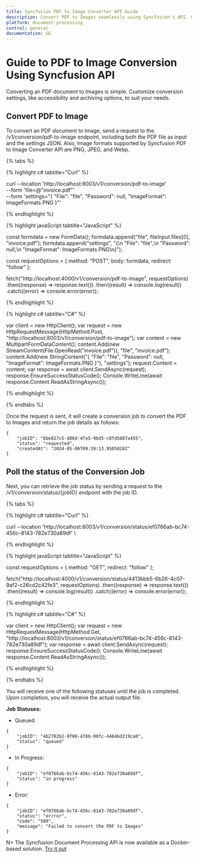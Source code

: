 ```yaml
---
title: Syncfusion PDF to Image Converter API Guide
description: Convert PDF to Images seamlessly using Syncfusion's API. Customize settings, monitor job status, and integrate effortlessly into your applications.
platform: document-processing
control: general
documentation: UG
---
```

# Guide to PDF to Image Conversion Using Syncfusion API

Converting an PDF document to Images is simple. Customize conversion settings, like accessibility and archiving options, to suit your needs.

## Convert PDF to Image

To convert an PDF document to Image, send a request to the /v1/conversion/pdf-to-image endpoint, including both the PDF file as input and the settings JSON. Also, Image formats supported by Syncfusion PDF to Image Converter API are PNG, JPEG, and Webp.

{% tabs %}

{% highlight c# tabtitle="Curl" %}

curl --location 'http://localhost:8003/v1/conversion/pdf-to-image' \
--form 'file=@"invoice.pdf"' \
--form 'settings="{
  \"File\": \"file\",
  \"Password\": null,
  \"ImageFormat\": ImageFormats.PNG
}"'

{% endhighlight %}

{% highlight javaScript tabtitle="JavaScript" %}

const formdata = new FormData();
formdata.append("file", fileInput.files[0], "invoice.pdf");
formdata.append("settings", "{\n  \"File\": \"file\",\n  \"Password\": null,\n  \"ImageFormat\": ImageFormats.PNG\n}");

const requestOptions = {
  method: "POST",
  body: formdata,
  redirect: "follow"
};

fetch("http://localhost:4000/v1/conversion/pdf-to-image", requestOptions)
  .then((response) => response.text())
  .then((result) => console.log(result))
  .catch((error) => console.error(error));

{% endhighlight %} 

{% highlight c# tabtitle="C#" %}

var client = new HttpClient();
var request = new HttpRequestMessage(HttpMethod.Post, "http://localhost:8003/v1/conversion/pdf-to-image");
var content = new MultipartFormDataContent();
content.Add(new StreamContent(File.OpenRead("invoice.pdf")), "file", "invoice.pdf");
content.Add(new StringContent("{
  \"File\": \"file\",
  \"Password\": null,
  \"ImageFormat\": ImageFormats.PNG
}"), "settings");
request.Content = content;
var response = await client.SendAsync(request);
response.EnsureSuccessStatusCode();
Console.WriteLine(await response.Content.ReadAsStringAsync());

{% endhighlight %} 

{% endtabs %}

Once the request is sent, it will create a conversion job to convert the PDF to Images and return the job details as follows:

```
{
    "jobID": "6be827c5-d86d-4fe5-9bd5-c8fd5887a455",
    "status": "requested",
    "createdAt": "2024-05-06T09:39:13.9505828Z"
}
```
## Poll the status of the Conversion Job

Next, you can retrieve the job status by sending a request to the /v1/conversion/status/{jobID} endpoint with the job ID.

{% tabs %}

{% highlight c# tabtitle="Curl" %}

curl --location 'http://localhost:8003/v1/conversion/status/ef0766ab-bc74-456c-8143-782e730a89df' \

{% endhighlight %}

{% highlight javaScript tabtitle="JavaScript" %}

const requestOptions = {
  method: "GET",
  redirect: "follow"
};

fetch("http://localhost:4000/v1/conversion/status/4413bbb5-6b26-4c07-9af2-c26cd2c42fe3", requestOptions)
  .then((response) => response.text())
  .then((result) => console.log(result))
  .catch((error) => console.error(error));

{% endhighlight %} 

{% highlight c# tabtitle="C#" %}

var client = new HttpClient();
var request = new HttpRequestMessage(HttpMethod.Get, "http://localhost:8003/v1/conversion/status/ef0766ab-bc74-456c-8143-782e730a89df");
var response = await client.SendAsync(request);
response.EnsureSuccessStatusCode();
Console.WriteLine(await response.Content.ReadAsStringAsync());

{% endhighlight %} 

{% endtabs %}

You will receive one of the following statuses until the job is completed. Upon completion, you will receive the actual output file.

**Job Statuses:**

- Queued:

```
{
    "jobID": "4b2782b2-9f08-478b-98fc-4464bd219ca0",
    "status": "queued"
}
```
- In Progress:

```
{
    "jobID": "ef0766ab-bc74-456c-8143-782e730a89df",
    "status": "in progress"
}
```
- Error:

```
{
    "jobID": "ef0766ab-bc74-456c-8143-782e730a89df",
    "status": "errror",
    "code": "500",
    "message": "Failed to convert the PDF to Images"        
}
```

N> The Syncfusion Document Processing API is now available as a Docker-based solution. [Try it out](https://hub.docker.com/r/syncfusion/document-processing-apis)